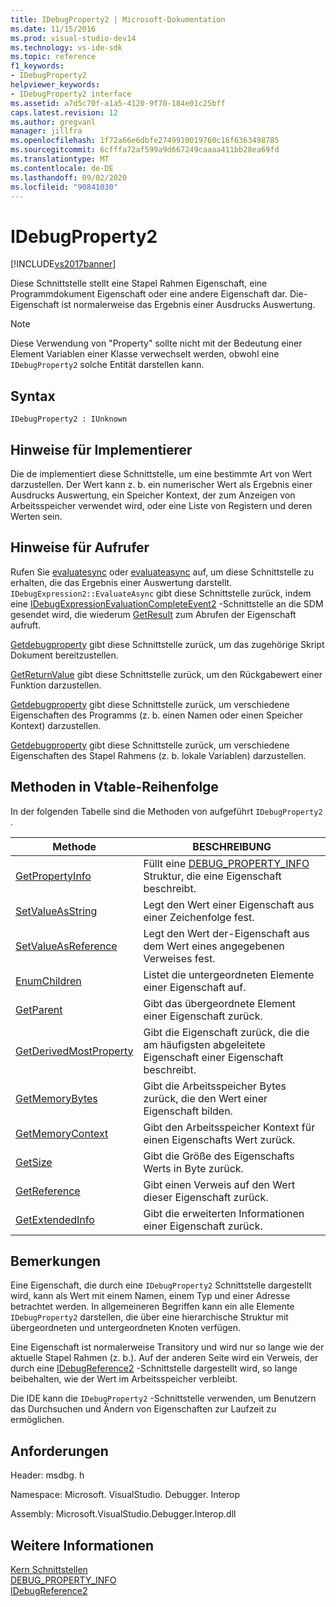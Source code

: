 ```yaml
---
title: IDebugProperty2 | Microsoft-Dokumentation
ms.date: 11/15/2016
ms.prod: visual-studio-dev14
ms.technology: vs-ide-sdk
ms.topic: reference
f1_keywords:
- IDebugProperty2
helpviewer_keywords:
- IDebugProperty2 interface
ms.assetid: a7d5c70f-a1a5-4120-9f70-184e01c25bff
caps.latest.revision: 12
ms.author: gregvanl
manager: jillfra
ms.openlocfilehash: 1f72a66e6dbfe2749910019760c16f6363498785
ms.sourcegitcommit: 6cfffa72af599a9d667249caaaa411bb28ea69fd
ms.translationtype: MT
ms.contentlocale: de-DE
ms.lasthandoff: 09/02/2020
ms.locfileid: "90841030"
---
```

# <a name="idebugproperty2"></a>IDebugProperty2
[!INCLUDE[vs2017banner](../../../includes/vs2017banner.md)]

Diese Schnittstelle stellt eine Stapel Rahmen Eigenschaft, eine Programmdokument Eigenschaft oder eine andere Eigenschaft dar. Die-Eigenschaft ist normalerweise das Ergebnis einer Ausdrucks Auswertung.  
  
> [!NOTE]
> Diese Verwendung von "Property" sollte nicht mit der Bedeutung einer Element Variablen einer Klasse verwechselt werden, obwohl eine `IDebugProperty2` solche Entität darstellen kann.  
  
## <a name="syntax"></a>Syntax  
  
```  
IDebugProperty2 : IUnknown  
```  
  
## <a name="notes-for-implementers"></a>Hinweise für Implementierer  
 Die de implementiert diese Schnittstelle, um eine bestimmte Art von Wert darzustellen. Der Wert kann z. b. ein numerischer Wert als Ergebnis einer Ausdrucks Auswertung, ein Speicher Kontext, der zum Anzeigen von Arbeitsspeicher verwendet wird, oder eine Liste von Registern und deren Werten sein.  
  
## <a name="notes-for-callers"></a>Hinweise für Aufrufer  
 Rufen Sie [evaluatesync](../../../extensibility/debugger/reference/idebugexpression2-evaluatesync.md) oder [evaluateasync](../../../extensibility/debugger/reference/idebugexpression2-evaluateasync.md) auf, um diese Schnittstelle zu erhalten, die das Ergebnis einer Auswertung darstellt. `IDebugExpression2::EvaluateAsync` gibt diese Schnittstelle zurück, indem eine [IDebugExpressionEvaluationCompleteEvent2](../../../extensibility/debugger/reference/idebugexpressionevaluationcompleteevent2.md) -Schnittstelle an die SDM gesendet wird, die wiederum [GetResult](../../../extensibility/debugger/reference/idebugexpressionevaluationcompleteevent2-getresult.md) zum Abrufen der Eigenschaft aufruft.  
  
 [Getdebugproperty](../../../extensibility/debugger/reference/idebugpropertycreateevent2-getdebugproperty.md) gibt diese Schnittstelle zurück, um das zugehörige Skript Dokument bereitzustellen.  
  
 [GetReturnValue](../../../extensibility/debugger/reference/idebugreturnvalueevent2-getreturnvalue.md) gibt diese Schnittstelle zurück, um den Rückgabewert einer Funktion darzustellen.  
  
 [Getdebugproperty](../../../extensibility/debugger/reference/idebugprogram2-getdebugproperty.md) gibt diese Schnittstelle zurück, um verschiedene Eigenschaften des Programms (z. b. einen Namen oder einen Speicher Kontext) darzustellen.  
  
 [Getdebugproperty](../../../extensibility/debugger/reference/idebugstackframe2-getdebugproperty.md) gibt diese Schnittstelle zurück, um verschiedene Eigenschaften des Stapel Rahmens (z. b. lokale Variablen) darzustellen.  
  
## <a name="methods-in-vtable-order"></a>Methoden in Vtable-Reihenfolge  
 In der folgenden Tabelle sind die Methoden von aufgeführt `IDebugProperty2` .  
  
|Methode|BESCHREIBUNG|  
|------------|-----------------|  
|[GetPropertyInfo](../../../extensibility/debugger/reference/idebugproperty2-getpropertyinfo.md)|Füllt eine [DEBUG_PROPERTY_INFO](../../../extensibility/debugger/reference/debug-property-info.md) Struktur, die eine Eigenschaft beschreibt.|  
|[SetValueAsString](../../../extensibility/debugger/reference/idebugproperty2-setvalueasstring.md)|Legt den Wert einer Eigenschaft aus einer Zeichenfolge fest.|  
|[SetValueAsReference](../../../extensibility/debugger/reference/idebugproperty2-setvalueasreference.md)|Legt den Wert der-Eigenschaft aus dem Wert eines angegebenen Verweises fest.|  
|[EnumChildren](../../../extensibility/debugger/reference/idebugproperty2-enumchildren.md)|Listet die untergeordneten Elemente einer Eigenschaft auf.|  
|[GetParent](../../../extensibility/debugger/reference/idebugproperty2-getparent.md)|Gibt das übergeordnete Element einer Eigenschaft zurück.|  
|[GetDerivedMostProperty](../../../extensibility/debugger/reference/idebugproperty2-getderivedmostproperty.md)|Gibt die Eigenschaft zurück, die die am häufigsten abgeleitete Eigenschaft einer Eigenschaft beschreibt.|  
|[GetMemoryBytes](../../../extensibility/debugger/reference/idebugproperty2-getmemorybytes.md)|Gibt die Arbeitsspeicher Bytes zurück, die den Wert einer Eigenschaft bilden.|  
|[GetMemoryContext](../../../extensibility/debugger/reference/idebugproperty2-getmemorycontext.md)|Gibt den Arbeitsspeicher Kontext für einen Eigenschafts Wert zurück.|  
|[GetSize](../../../extensibility/debugger/reference/idebugproperty2-getsize.md)|Gibt die Größe des Eigenschafts Werts in Byte zurück.|  
|[GetReference](../../../extensibility/debugger/reference/idebugproperty2-getreference.md)|Gibt einen Verweis auf den Wert dieser Eigenschaft zurück.|  
|[GetExtendedInfo](../../../extensibility/debugger/reference/idebugproperty2-getextendedinfo.md)|Gibt die erweiterten Informationen einer Eigenschaft zurück.|  
  
## <a name="remarks"></a>Bemerkungen  
 Eine Eigenschaft, die durch eine `IDebugProperty2` Schnittstelle dargestellt wird, kann als Wert mit einem Namen, einem Typ und einer Adresse betrachtet werden. In allgemeineren Begriffen kann ein alle Elemente `IDebugProperty2` darstellen, die über eine hierarchische Struktur mit übergeordneten und untergeordneten Knoten verfügen.  
  
 Eine Eigenschaft ist normalerweise Transitory und wird nur so lange wie der aktuelle Stapel Rahmen (z. b.). Auf der anderen Seite wird ein Verweis, der durch eine [IDebugReference2](../../../extensibility/debugger/reference/idebugreference2.md) -Schnittstelle dargestellt wird, so lange beibehalten, wie der Wert im Arbeitsspeicher verbleibt.  
  
 Die IDE kann die `IDebugProperty2` -Schnittstelle verwenden, um Benutzern das Durchsuchen und Ändern von Eigenschaften zur Laufzeit zu ermöglichen.  
  
## <a name="requirements"></a>Anforderungen  
 Header: msdbg. h  
  
 Namespace: Microsoft. VisualStudio. Debugger. Interop  
  
 Assembly: Microsoft.VisualStudio.Debugger.Interop.dll  
  
## <a name="see-also"></a>Weitere Informationen  
 [Kern Schnittstellen](../../../extensibility/debugger/reference/core-interfaces.md)   
 [DEBUG_PROPERTY_INFO](../../../extensibility/debugger/reference/debug-property-info.md)   
 [IDebugReference2](../../../extensibility/debugger/reference/idebugreference2.md)
